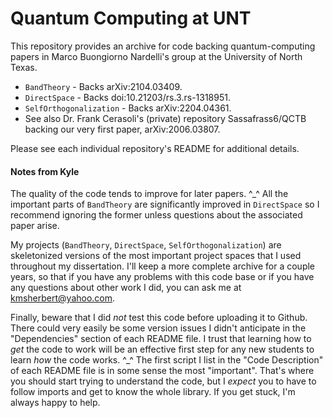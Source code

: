 # Quantum Computing at UNT

This repository provides an archive for code backing quantum-computing papers in Marco Buongiorno Nardelli's group at the University of North Texas.

- `BandTheory` - Backs arXiv:2104.03409.
- `DirectSpace` - Backs doi:10.21203/rs.3.rs-1318951.
- `SelfOrthogonalization` - Backs arXiv:2204.04361.
- See also Dr. Frank Cerasoli's (private) repository Sassafrass6/QCTB backing our very first paper, arXiv:2006.03807.

Please see each individual repository's README for additional details.

#### Notes from Kyle
The quality of the code tends to improve for later papers. ^_^ All the important parts of `BandTheory` are significantly improved in `DirectSpace` so I recommend ignoring the former unless questions about the associated paper arise.

My projects (`BandTheory`, `DirectSpace`, `SelfOrthogonalization`) are skeletonized versions of the most important project spaces that I used throughout my dissertation. I'll keep a more complete archive for a couple years, so that if you have any problems with this code base or if you have any questions about other work I did, you can ask me at kmsherbert@yahoo.com.

Finally, beware that I did _not_ test this code before uploading it to Github. There could very easily be some version issues I didn't anticipate in the "Dependencies" section of each README file. I trust that learning how to _get_ the code to work will be an effective first step for any new students to learn _how_ the code works. ^_^ The first script I list in the "Code Description" of each README file is in some sense the most "important". That's where you should start trying to understand the code, but I _expect_ you to have to follow imports and get to know the whole library. If you get stuck, I'm always happy to help.

